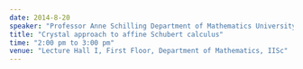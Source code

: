 ```yaml
---
date: 2014-8-20
speaker: "Professor Anne Schilling Department of Mathematics University of California USA"
title: "Crystal approach to affine Schubert calculus"
time: "2:00 pm to 3:00 pm" 
venue: "Lecture Hall I, First Floor, Department of Mathematics, IISc"
---
```


